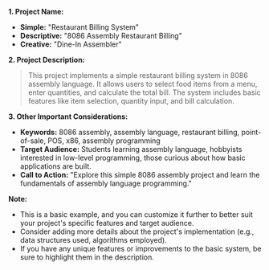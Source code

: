**1. Project Name:** 

* **Simple:** "Restaurant Billing System" 
* **Descriptive:** "8086 Assembly Restaurant Billing" 
* **Creative:** "Dine-In Assembler"

**2. Project Description:**

> This project implements a simple restaurant billing system in 8086 assembly language. It allows users to select food items from a menu, enter quantities, and calculate the total bill. The system includes basic features like item selection, quantity input, and bill calculation. 

**3. Other Important Considerations:**

* **Keywords:** 8086 assembly, assembly language, restaurant billing, point-of-sale, POS, x86, assembly programming 
* **Target Audience:** Students learning assembly language, hobbyists interested in low-level programming, those curious about how basic applications are built.
* **Call to Action:** "Explore this simple 8086 assembly project and learn the fundamentals of assembly language programming."

**Note:**

* This is a basic example, and you can customize it further to better suit your project's specific features and target audience.
* Consider adding more details about the project's implementation (e.g., data structures used, algorithms employed).
* If you have any unique features or improvements to the basic system, be sure to highlight them in the description.

